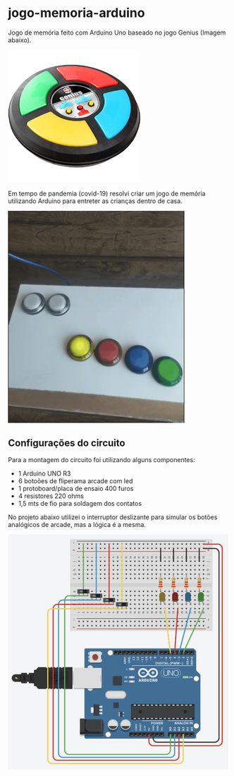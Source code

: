 # jogo-memoria-arduino
Jogo de memória feito com Arduino Uno baseado no jogo Genius (Imagem abaixo).

<img src="game-genius.jpg" width="300">

Em tempo de pandemia (covid-19) resolvi criar um jogo de memória utilizando Arduino para entreter as crianças dentro de casa.

[<img src="image.png" width="400">](demo.mp4)

## Configurações do circuito

Para a montagem do circuito foi utilizando alguns componentes:

- 1 Arduino UNO R3
- 6 botoões de fliperama arcade com led
- 1 protoboard/placa de ensaio 400 furos
- 4 resistores 220 ohms
- 1,5 mts de fio para soldagem dos contatos

No projeto abaixo utilizei o interruptor deslizante para simular os botões analógicos de arcade, mas a lógica é a mesma.

<img src="circuito.png" width="500">
